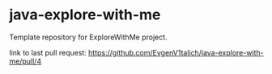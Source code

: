 # java-explore-with-me
Template repository for ExploreWithMe project.

link to last pull request: https://github.com/EvgenV1talich/java-explore-with-me/pull/4